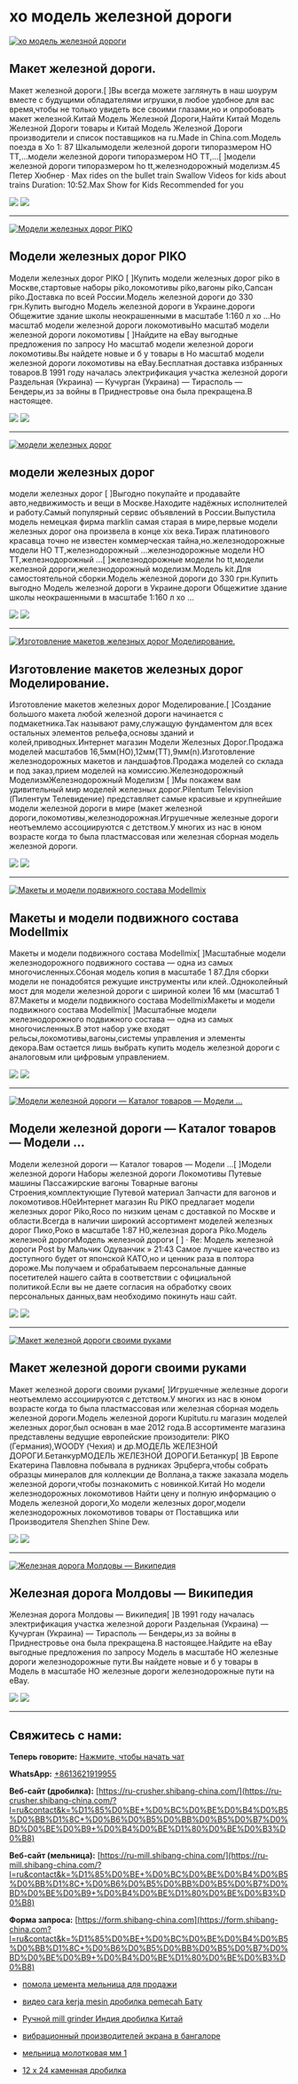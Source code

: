 # хо модель железной дороги

<a href="https://swt.shibang-china.com/?l=ru&img&k=%D1%85%D0%BE+%D0%BC%D0%BE%D0%B4%D0%B5%D0%BB%D1%8C+%D0%B6%D0%B5%D0%BB%D0%B5%D0%B7%D0%BD%D0%BE%D0%B9+%D0%B4%D0%BE%D1%80%D0%BE%D0%B3%D0%B8" target="_blank">![хо модель железной дороги](http://static.shibang-china.com/all-800x300/1186.jpg)</a>

## Макет железной дороги.
Макет железной дороги.[ ]Вы всегда можете заглянуть в наш шоурум вместе с будущими обладателями игрушки,в любое удобное для вас время,чтобы не только увидеть все своими глазами,но и опробовать макет железной.Китай Модель Железной Дороги,Найти Китай Модель Железной Дороги товары и Китай Модель Железной Дороги производители и список поставщиков на ru.Made in China.com.Модель поезда в Хо 1: 87 Шкалымодели железной дороги типоразмером HO TT,…модели железной дороги типоразмером HO TT,…[ ]модели железной дороги типоразмером ho tt,железнодорожный моделизм.45 Петер Хюбнер&nbsp;&#0183;&#32;Max rides on the bullet train Swallow Videos for kids about trains Duration: 10:52.Max Show for Kids Recommended for you


<a href="https://whatsapp.shibangsoft.com/WhatsApp.php" target="_blank" title="WhatsApp">![](http://static.shibang-china.com/icon/whatsapp.png)</a> <a href="https://swt.shibang-china.com/?l=ru&icon&k=%D1%85%D0%BE+%D0%BC%D0%BE%D0%B4%D0%B5%D0%BB%D1%8C+%D0%B6%D0%B5%D0%BB%D0%B5%D0%B7%D0%BD%D0%BE%D0%B9+%D0%B4%D0%BE%D1%80%D0%BE%D0%B3%D0%B8" target="_blank">![](http://static.shibang-china.com/icon/chat-ru.png)</a>

---

<a href="https://swt.shibang-china.com/?l=ru&img&k=%D1%85%D0%BE+%D0%BC%D0%BE%D0%B4%D0%B5%D0%BB%D1%8C+%D0%B6%D0%B5%D0%BB%D0%B5%D0%B7%D0%BD%D0%BE%D0%B9+%D0%B4%D0%BE%D1%80%D0%BE%D0%B3%D0%B8" target="_blank">![Модели железных дорог PIKO](http://static.shibang-china.com/all-800x300/152.jpg)</a>

## Модели железных дорог PIKO
Модели железных дорог PIKO [ ]Купить модели железных дорог piko в Москве,cтартовые наборы piko,локомотивы piko,вагоны piko,Сапсан piko.Доставка по всей России.Модель железной дороги до 330 грн.Купить выгодно Модель железной дороги в Украине.дороги Общежитие здание школы неокрашенными в масштабе 1:160 л хо …Ho масштаб модели железной дороги локомотивыHo масштаб модели железной дороги локомотивы [ ]Найдите на eBay выгодные предложения по запросу Ho масштаб модели железной дороги локомотивы.Вы найдете новые и б у товары в Ho масштаб модели железной дороги локомотивы на eBay.Бесплатная доставка избранных товаров.В 1991 году началась электрификация участка железной дороги Раздельная (Украина) — Кучурган (Украина) — Тирасполь — Бендеры,из за войны в Приднестровье она была прекращена.В настоящее.


<a href="https://whatsapp.shibangsoft.com/WhatsApp.php" target="_blank" title="WhatsApp">![](http://static.shibang-china.com/icon/whatsapp.png)</a> <a href="https://swt.shibang-china.com/?l=ru&icon&k=%D1%85%D0%BE+%D0%BC%D0%BE%D0%B4%D0%B5%D0%BB%D1%8C+%D0%B6%D0%B5%D0%BB%D0%B5%D0%B7%D0%BD%D0%BE%D0%B9+%D0%B4%D0%BE%D1%80%D0%BE%D0%B3%D0%B8" target="_blank">![](http://static.shibang-china.com/icon/chat-ru.png)</a>

---

<a href="https://swt.shibang-china.com/?l=ru&img&k=%D1%85%D0%BE+%D0%BC%D0%BE%D0%B4%D0%B5%D0%BB%D1%8C+%D0%B6%D0%B5%D0%BB%D0%B5%D0%B7%D0%BD%D0%BE%D0%B9+%D0%B4%D0%BE%D1%80%D0%BE%D0%B3%D0%B8" target="_blank">![модели железных дорог](http://static.shibang-china.com/all-800x300/1237.jpg)</a>

## модели железных дорог
модели железных дорог [ ]Выгодно покупайте и продавайте авто,недвижимость и вещи в Москве.Находите надёжных исполнителей и работу.Самый популярный сервис объявлений в России.Выпустила модель немецкая фирма marklin самая старая в мире,первые модели железных дорог она произвела в конце xix века.Тираж платинового красавца точно не известен коммерческая тайна,но.железнодорожные модели HO TT,железнодорожный …железнодорожные модели HO TT,железнодорожный …[ ]железнодорожные модели ho tt,модели железной дороги,железнодорожный моделизм.Модель kit.Для самостоятельной сборки.Модель железной дороги до 330 грн.Купить выгодно Модель железной дороги в Украине.дороги Общежитие здание школы неокрашенными в масштабе 1:160 л хо …


<a href="https://whatsapp.shibangsoft.com/WhatsApp.php" target="_blank" title="WhatsApp">![](http://static.shibang-china.com/icon/whatsapp.png)</a> <a href="https://swt.shibang-china.com/?l=ru&icon&k=%D1%85%D0%BE+%D0%BC%D0%BE%D0%B4%D0%B5%D0%BB%D1%8C+%D0%B6%D0%B5%D0%BB%D0%B5%D0%B7%D0%BD%D0%BE%D0%B9+%D0%B4%D0%BE%D1%80%D0%BE%D0%B3%D0%B8" target="_blank">![](http://static.shibang-china.com/icon/chat-ru.png)</a>

---

<a href="https://swt.shibang-china.com/?l=ru&img&k=%D1%85%D0%BE+%D0%BC%D0%BE%D0%B4%D0%B5%D0%BB%D1%8C+%D0%B6%D0%B5%D0%BB%D0%B5%D0%B7%D0%BD%D0%BE%D0%B9+%D0%B4%D0%BE%D1%80%D0%BE%D0%B3%D0%B8" target="_blank">![Изготовление макетов железных дорог Моделирование.](http://static.shibang-china.com/all-800x300/1142.jpg)</a>

## Изготовление макетов железных дорог Моделирование.
Изготовление макетов железных дорог Моделирование.[ ]Создание большого макета любой железной дороги начинается с подмакетника.Так называют раму,служащую фундаментом для всех остальных элементов рельефа,основы зданий и колей,приводных.Интернет магазин Модели Железных Дорог.Продажа моделей масштабов 16,5мм(НО),12мм(ТТ),9мм(n).Изготовление железнодорожных макетов и ландшафтов.Продажа моделей со склада и под заказ,прием моделей на комиссию.Железнодорожный МоделизмЖелезнодорожный Моделизм [ ]Мы покажем вам удивительный мир моделей железных дорог.Pilentum Television (Пилентум Телевидение) представляет самые красивые и крупнейшие модели железной дороги в мире (макет железной дороги,локомотивы,железнодорожная.Игрушечные железные дороги неотъемлемо ассоциируются с детством.У многих из нас в юном возрасте когда то была пластмассовая или железная сборная модель железной дороги.


<a href="https://whatsapp.shibangsoft.com/WhatsApp.php" target="_blank" title="WhatsApp">![](http://static.shibang-china.com/icon/whatsapp.png)</a> <a href="https://swt.shibang-china.com/?l=ru&icon&k=%D1%85%D0%BE+%D0%BC%D0%BE%D0%B4%D0%B5%D0%BB%D1%8C+%D0%B6%D0%B5%D0%BB%D0%B5%D0%B7%D0%BD%D0%BE%D0%B9+%D0%B4%D0%BE%D1%80%D0%BE%D0%B3%D0%B8" target="_blank">![](http://static.shibang-china.com/icon/chat-ru.png)</a>

---

<a href="https://swt.shibang-china.com/?l=ru&img&k=%D1%85%D0%BE+%D0%BC%D0%BE%D0%B4%D0%B5%D0%BB%D1%8C+%D0%B6%D0%B5%D0%BB%D0%B5%D0%B7%D0%BD%D0%BE%D0%B9+%D0%B4%D0%BE%D1%80%D0%BE%D0%B3%D0%B8" target="_blank">![Макеты и модели подвижного состава Modellmix](http://static.shibang-china.com/all-800x300/349.jpg)</a>

## Макеты и модели подвижного состава Modellmix
Макеты и модели подвижного состава Modellmix[ ]Масштабные модели железнодорожного подвижного состава — одна из самых многочисленных.Сбоная модель копия в масштабе 1 87.Для сборки модели не понадобятся режущие инструменты или клей..Одноколейный мост для модели железной дороги с шириной колеи 16 мм (масштаб 1 87.Макеты и модели подвижного состава ModellmixМакеты и модели подвижного состава Modellmix[ ]Масштабные модели железнодорожного подвижного состава — одна из самых многочисленных.В этот набор уже входят рельсы,локомотивы,вагоны,системы управления и элементы декора.Вам остается лишь выбрать купить модель железной дороги с аналоговым или цифровым управлением.


<a href="https://whatsapp.shibangsoft.com/WhatsApp.php" target="_blank" title="WhatsApp">![](http://static.shibang-china.com/icon/whatsapp.png)</a> <a href="https://swt.shibang-china.com/?l=ru&icon&k=%D1%85%D0%BE+%D0%BC%D0%BE%D0%B4%D0%B5%D0%BB%D1%8C+%D0%B6%D0%B5%D0%BB%D0%B5%D0%B7%D0%BD%D0%BE%D0%B9+%D0%B4%D0%BE%D1%80%D0%BE%D0%B3%D0%B8" target="_blank">![](http://static.shibang-china.com/icon/chat-ru.png)</a>

---

<a href="https://swt.shibang-china.com/?l=ru&img&k=%D1%85%D0%BE+%D0%BC%D0%BE%D0%B4%D0%B5%D0%BB%D1%8C+%D0%B6%D0%B5%D0%BB%D0%B5%D0%B7%D0%BD%D0%BE%D0%B9+%D0%B4%D0%BE%D1%80%D0%BE%D0%B3%D0%B8" target="_blank">![Модели железной дороги — Каталог товаров — Модели …](http://static.shibang-china.com/all-800x300/607.jpg)</a>

## Модели железной дороги — Каталог товаров — Модели …
Модели железной дороги — Каталог товаров — Модели …[ ]Модели железной дороги Наборы железной дороги Локомотивы Путевые машины Пассажирские вагоны Товарные вагоны Строения,комплектующие Путевой материал Запчасти для вагонов и локомотивов.H0eИнтернет магазин Ru PIKO предлагает модели железных дорог Piko,Roco по низким ценам с доставкой по Москве и области.Всегда в наличии широкий ассортимент моделей железных дорог Пико,Роко в масштабе 1:87 H0,железная дорога Piko.Модель железной дорогиМодель железной дороги [ ]&nbsp;&#0183;&#32;Re: Модель железной дороги Post by Мальчик Одуванчик &#187; 21:43 Самое лучшее качество из доступного будет от японской КАТО,но и ценник раза в полтора дороже.Мы получаем и обрабатываем персональные данные посетителей нашего сайта в соответствии с официальной политикой.Если вы не даете согласия на обработку своих персональных данных,вам необходимо покинуть наш сайт.


<a href="https://whatsapp.shibangsoft.com/WhatsApp.php" target="_blank" title="WhatsApp">![](http://static.shibang-china.com/icon/whatsapp.png)</a> <a href="https://swt.shibang-china.com/?l=ru&icon&k=%D1%85%D0%BE+%D0%BC%D0%BE%D0%B4%D0%B5%D0%BB%D1%8C+%D0%B6%D0%B5%D0%BB%D0%B5%D0%B7%D0%BD%D0%BE%D0%B9+%D0%B4%D0%BE%D1%80%D0%BE%D0%B3%D0%B8" target="_blank">![](http://static.shibang-china.com/icon/chat-ru.png)</a>

---

<a href="https://swt.shibang-china.com/?l=ru&img&k=%D1%85%D0%BE+%D0%BC%D0%BE%D0%B4%D0%B5%D0%BB%D1%8C+%D0%B6%D0%B5%D0%BB%D0%B5%D0%B7%D0%BD%D0%BE%D0%B9+%D0%B4%D0%BE%D1%80%D0%BE%D0%B3%D0%B8" target="_blank">![Макет железной дороги своими руками](http://static.shibang-china.com/all-800x300/576.jpg)</a>

## Макет железной дороги своими руками
Макет железной дороги своими руками[ ]Игрушечные железные дороги неотъемлемо ассоциируются с детством.У многих из нас в юном возрасте когда то была пластмассовая или железная сборная модель железной дороги.Модель железной дороги Kupitutu.ru магазин моделей железных дорог,был основан в мае 2012 года.В ассортименте магазина представлены ведущие европейские произодители: PIKO (Германия),WOODY (Чехия) и др.МОДЕЛЬ ЖЕЛЕЗНОЙ ДОРОГИ.БетанкурМОДЕЛЬ ЖЕЛЕЗНОЙ ДОРОГИ.Бетанкур[ ]В Европе Екатерина Павловна побывала в рудниках Эрцберга,чтобы собрать образцы минералов для коллекции де Воллана,а также заказала модель железной дороги,чтобы познакомить с новинкой.Китай Ho модели железнодорожных локомотивов Найти цену и полную информацию о Модель железной дороги,Хо модели железных дорог,модели железнодорожных локомотивов товары от Поставщика или Производителя Shenzhen Shine Dew.


<a href="https://whatsapp.shibangsoft.com/WhatsApp.php" target="_blank" title="WhatsApp">![](http://static.shibang-china.com/icon/whatsapp.png)</a> <a href="https://swt.shibang-china.com/?l=ru&icon&k=%D1%85%D0%BE+%D0%BC%D0%BE%D0%B4%D0%B5%D0%BB%D1%8C+%D0%B6%D0%B5%D0%BB%D0%B5%D0%B7%D0%BD%D0%BE%D0%B9+%D0%B4%D0%BE%D1%80%D0%BE%D0%B3%D0%B8" target="_blank">![](http://static.shibang-china.com/icon/chat-ru.png)</a>

---

<a href="https://swt.shibang-china.com/?l=ru&img&k=%D1%85%D0%BE+%D0%BC%D0%BE%D0%B4%D0%B5%D0%BB%D1%8C+%D0%B6%D0%B5%D0%BB%D0%B5%D0%B7%D0%BD%D0%BE%D0%B9+%D0%B4%D0%BE%D1%80%D0%BE%D0%B3%D0%B8" target="_blank">![Железная дорога Молдовы — Википедия](http://static.shibang-china.com/all-800x300/843.jpg)</a>

## Железная дорога Молдовы — Википедия
Железная дорога Молдовы — Википедия[ ]В 1991 году началась электрификация участка железной дороги Раздельная (Украина) — Кучурган (Украина) — Тирасполь — Бендеры,из за войны в Приднестровье она была прекращена.В настоящее.Найдите на eBay выгодные предложения по запросу Модель в масштабе HO железные дороги железнодорожные пути.Вы найдете новые и б у товары в Модель в масштабе HO железные дороги железнодорожные пути на eBay.

<a href="https://whatsapp.shibangsoft.com/WhatsApp.php" target="_blank" title="WhatsApp">![](http://static.shibang-china.com/icon/whatsapp.png)</a> <a href="https://swt.shibang-china.com/?l=ru&icon&k=%D1%85%D0%BE+%D0%BC%D0%BE%D0%B4%D0%B5%D0%BB%D1%8C+%D0%B6%D0%B5%D0%BB%D0%B5%D0%B7%D0%BD%D0%BE%D0%B9+%D0%B4%D0%BE%D1%80%D0%BE%D0%B3%D0%B8" target="_blank">![](http://static.shibang-china.com/icon/chat-ru.png)</a>

---
## Свяжитесь с нами:

**Теперь говорите:** [Нажмите, чтобы начать чат](https://swt.shibang-china.com?l=ru&contact&k=%D1%85%D0%BE+%D0%BC%D0%BE%D0%B4%D0%B5%D0%BB%D1%8C+%D0%B6%D0%B5%D0%BB%D0%B5%D0%B7%D0%BD%D0%BE%D0%B9+%D0%B4%D0%BE%D1%80%D0%BE%D0%B3%D0%B8)

**WhatsApp:**  [+8613621919955](https://whatsapp.shibangsoft.com/WhatsApp.php)

**Веб-сайт (дробилка):** [https://ru-crusher.shibang-china.com/](https://ru-crusher.shibang-china.com/?l=ru&contact&k=%D1%85%D0%BE+%D0%BC%D0%BE%D0%B4%D0%B5%D0%BB%D1%8C+%D0%B6%D0%B5%D0%BB%D0%B5%D0%B7%D0%BD%D0%BE%D0%B9+%D0%B4%D0%BE%D1%80%D0%BE%D0%B3%D0%B8)

**Веб-сайт (мельница):** [https://ru-mill.shibang-china.com/](https://ru-mill.shibang-china.com/?l=ru&contact&k=%D1%85%D0%BE+%D0%BC%D0%BE%D0%B4%D0%B5%D0%BB%D1%8C+%D0%B6%D0%B5%D0%BB%D0%B5%D0%B7%D0%BD%D0%BE%D0%B9+%D0%B4%D0%BE%D1%80%D0%BE%D0%B3%D0%B8)

**Форма запроса:** [https://form.shibang-china.com](https://form.shibang-china.com?l=ru&contact&k=%D1%85%D0%BE+%D0%BC%D0%BE%D0%B4%D0%B5%D0%BB%D1%8C+%D0%B6%D0%B5%D0%BB%D0%B5%D0%B7%D0%BD%D0%BE%D0%B9+%D0%B4%D0%BE%D1%80%D0%BE%D0%B3%D0%B8)

* [помола цемента мельница для продажи](../109/%D0%BF%D0%BE%D0%BC%D0%BE%D0%BB%D0%B0%20%D1%86%D0%B5%D0%BC%D0%B5%D0%BD%D1%82%D0%B0%20%D0%BC%D0%B5%D0%BB%D1%8C%D0%BD%D0%B8%D1%86%D0%B0%20%D0%B4%D0%BB%D1%8F%20%D0%BF%D1%80%D0%BE%D0%B4%D0%B0%D0%B6%D0%B8.md)

* [видео cara kerja mesin дробилка pemecah Бату](../113/%D0%B2%D0%B8%D0%B4%D0%B5%D0%BE%20cara%20kerja%20mesin%20%D0%B4%D1%80%D0%BE%D0%B1%D0%B8%D0%BB%D0%BA%D0%B0%20pemecah%20%D0%91%D0%B0%D1%82%D1%83.md)

* [Ручной mill grinder Индия дробилка Китай](../112/%D0%A0%D1%83%D1%87%D0%BD%D0%BE%D0%B9%20mill%20grinder%20%D0%98%D0%BD%D0%B4%D0%B8%D1%8F%20%D0%B4%D1%80%D0%BE%D0%B1%D0%B8%D0%BB%D0%BA%D0%B0%20%D0%9A%D0%B8%D1%82%D0%B0%D0%B9.md)

* [вибрационный производителей экрана в бангалоре](../107/%D0%B2%D0%B8%D0%B1%D1%80%D0%B0%D1%86%D0%B8%D0%BE%D0%BD%D0%BD%D1%8B%D0%B9%20%D0%BF%D1%80%D0%BE%D0%B8%D0%B7%D0%B2%D0%BE%D0%B4%D0%B8%D1%82%D0%B5%D0%BB%D0%B5%D0%B9%20%D1%8D%D0%BA%D1%80%D0%B0%D0%BD%D0%B0%20%D0%B2%20%D0%B1%D0%B0%D0%BD%D0%B3%D0%B0%D0%BB%D0%BE%D1%80%D0%B5.md)

* [мельница молотковая мм 1](../106/%D0%BC%D0%B5%D0%BB%D1%8C%D0%BD%D0%B8%D1%86%D0%B0%20%D0%BC%D0%BE%D0%BB%D0%BE%D1%82%D0%BA%D0%BE%D0%B2%D0%B0%D1%8F%20%D0%BC%D0%BC%201.md)

* [12 х 24 каменная дробилка](../112/12%20%D1%85%2024%20%D0%BA%D0%B0%D0%BC%D0%B5%D0%BD%D0%BD%D0%B0%D1%8F%20%D0%B4%D1%80%D0%BE%D0%B1%D0%B8%D0%BB%D0%BA%D0%B0.md)